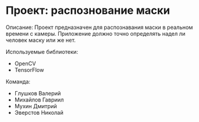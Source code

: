 # Проект: распознование маски

Описание:
	Проект предназначен для распознавания маски в реальном времени с камеры. Приложение должно точно определять надел ли человек маску или же нет.

Используемые библиотеки:
- OpenCV
- TensorFlow

Команда:
  - Глушков Валерий
  - Михайлов Гавриил
  - Мухин Дмитрий
  - Эверстов Николай